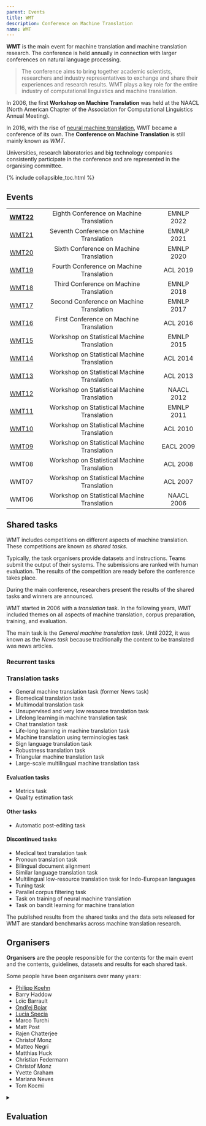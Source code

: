 ```yaml
---
parent: Events
title: WMT
description: Conference on Machine Translation
name: WMT
---
```


**WMT** is the main event for machine translation and machine translation research.
The conference is held annually in connection with larger conferences on natural language processing.

> The conference aims to bring together academic scientists, researchers and industry representatives to exchange and share their experiences and research results. WMT plays a key role for the entire industry of computational linguistics and machine translation.

In 2006, the first **Workshop on Machine Translation** was held at the NAACL (North American Chapter of the Association for Computational Linguistics Annual Meeting).

In 2016, with the rise of [neural machine translation](../approaches/neural-machine-translation.md), WMT became a conference of its own.
The **Conference on Machine Translation** is still mainly known as *WMT*.

Universities, research laboratories and big technology companies consistently participate in the conference and are represented in the organising committee.

{% include collapsible_toc.html %}

## Events

|     |     |     |
| :-: | :-: | :-: |
| **[WMT22](wmt22.md)** | Eighth Conference on Machine Translation | EMNLP 2022 |
| [WMT21](wmt21.md) | Seventh Conference on Machine Translation | EMNLP 2021 |
| [WMT20](wmt20.md) | Sixth Conference on Machine Translation | EMNLP 2020 |
| [WMT19](wmt19.md) | Fourth Conference on Machine Translation | ACL 2019 |
| [WMT18](wmt18.md) | Third Conference on Machine Translation | EMNLP 2018 |
| [WMT17](wmt17.md) | Second Conference on Machine Translation | EMNLP 2017 |
| [WMT16](wmt16.md) | First Conference on Machine Translation | ACL 2016 |
| [WMT15](wmt15.md) | Workshop on Statistical Machine Translation | EMNLP 2015 |
| [WMT14](wmt14.md) | Workshop on Statistical Machine Translation | ACL 2014 |
| [WMT13](wmt13.md) | Workshop on Statistical Machine Translation | ACL 2013 |
| [WMT12](wmt12.md) | Workshop on Statistical Machine Translation | NAACL 2012 |
| [WMT11](wmt11.md) | Workshop on Statistical Machine Translation | EMNLP 2011 |
| [WMT10](wmt10.md) | Workshop on Statistical Machine Translation | ACL 2010 |
| [WMT09](wmt09.md) | Workshop on Statistical Machine Translation | EACL 2009 |
| WMT08 | Workshop on Statistical Machine Translation | ACL 2008 |
| WMT07 | Workshop on Statistical Machine Translation | ACL 2007 |
| WMT06 | Workshop on Statistical Machine Translation | NAACL 2006 |

## Shared tasks

WMT includes competitions on different aspects of machine translation.
These competitions are known as *shared tasks*.

Typically, the task organisers provide datasets and instructions.
Teams submit the output of their systems.
The submissions are ranked with human evaluation.
The results of the competition are ready before the conference takes place.

During the main conference, researchers present the results of the shared tasks and winners are announced.

WMT started in 2006 with a *translation* task.
In the following years, WMT included themes on all aspects of machine translation, corpus preparation, training, and evaluation.

The main task is the *General machine translation task*.
Until 2022, it was known as the *News task* because traditionally the content to be translated was news articles.

### Recurrent tasks

### Translation tasks

- General machine translation task (former News task)
- Biomedical translation task
- Multimodal translation task
- Unsupervised and very low resource translation task
- Lifelong learning in machine translation task
- Chat translation task
- Life-long learning in machine translation task
- Machine translation using terminologies task
- Sign language translation task
- Robustness translation task
- Triangular machine translation task
- Large-scale multilingual machine translation task

#### Evaluation tasks

- Metrics task
- Quality estimation task

#### Other tasks

- Automatic post-editing task

#### Discontinued tasks

- Medical text translation task
- Pronoun translation task
- Bilingual document alignment
- Similar language translation task
- Multilingual low-resource translation task for Indo-European languages
- Tuning task
- Parallel corpus filtering task
- Task on training of neural machine translation
- Task on bandit learning for machine translation

The published results from the shared tasks and the data sets released for WMT are standard benchmarks across machine translation research.

## Organisers
**Organisers** are the people responsible for the contents for the main event and the contents, guidelines, datasets and results for each shared task.

Some people have been organisers over many years:
- [Philipp Koehn](../people/philipp-koehn.md)
- Barry Haddow
- Loïc Barrault
- [Ondřej Bojar](/community/people/ondrej-bojar.md)
- [Lucia Specia](../people/lucia-specia.md)
- Marco Turchi
- Matt Post
- Rajen Chatterjee
- Christof Monz
- Matteo Negri
- Matthias Huck
- Christian Federmann
- Christof Monz
- Yvette Graham
- Mariana Neves
- Tom Kocmi

<details markdown=1>

<summary markdown=1>

## Evaluation
</summary>

### Average score and average z-score

For the **average score**, human assessment scores for translations are standardised according to each human assessor's overall mean and standard deviation.  Then a system-level score is computed.

**Average z-score** is a normalised version.  It shows the distance between the average score for a system and the mean average score across all systems.

Average score and average z-score are the main metrics used in the results for the translation shared task since WMT17.


### TrueSkill

**TrueSkill** is a gaming rating system. Microsoft Research originally developed it for the Xbox Live gaming community. 
For WMT, TrueSkill was adapted to machine translation evaluation.
For WMT14, WMT15 and WMT16, TrueSkill was used as the human evaluation ranking for all translation shared tasks.

### Relative ranking
In **relative ranking**, for each input, humans rank the outputs from all systems.
  
There is no absolute score or label, so there is no measure of absolute quality.
  
The sequence-level rankings are used to calculate system-level rankings, for example with TrueSkill.

Relative ranking was the official ranking for the translation shared task from WMT07 to WMT16.


### Direct assessment
In **direct assessment**, for each input, humans rate the output from each system with an absolute score or label.

The sequence-level ratings can then be used to calculate system-level ranking.

Direct assessment was first added as investigatory ranking for WMT16.
Direct assessment is the official ranking for the translation shared task since WMT17.

There are different types of direct assessment.
- Monolingual: Human raters see the system output only.
- Bilingual: Human raters see the system input and output.
- Reference-based: Human raters see the system output and a reference output.


</details>
